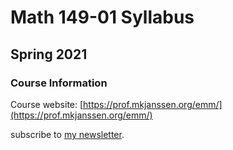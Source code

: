 # Math 149-01 Syllabus
## Spring 2021

### Course Information

Course website: [https://prof.mkjanssen.org/emm/](https://prof.mkjanssen.org/emm/)

subscribe to [my newsletter](https://mkjanssen.org/subscribe).